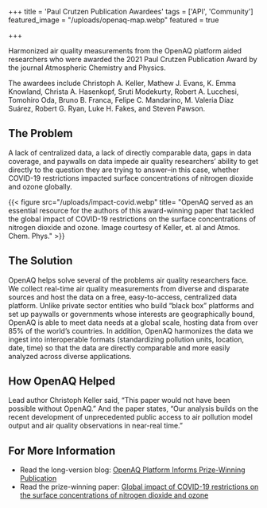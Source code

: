 +++
title = 'Paul Crutzen Publication Awardees'
tags = ['API', 'Community']
featured_image = "/uploads/openaq-map.webp"
featured = true

+++


Harmonized air quality measurements from the OpenAQ platform aided researchers who were awarded the 2021 Paul Crutzen Publication Award by the journal Atmospheric Chemistry and Physics.  

The awardees include Christoph A. Keller, Mathew J. Evans, K. Emma Knowland, Christa A. Hasenkopf, Sruti Modekurty, Robert A. Lucchesi, Tomohiro Oda, Bruno B. Franca, Felipe C. Mandarino, M. Valeria Díaz Suárez, Robert G. Ryan, Luke H. Fakes, and Steven Pawson.


## The Problem 

A lack of centralized data, a lack of directly comparable data, gaps in data coverage, and paywalls on data impede air quality researchers’ ability to get directly to the question they are trying to answer–in this case, whether COVID-19 restrictions impacted surface concentrations of nitrogen dioxide and ozone globally. 

{{< figure src="/uploads/impact-covid.webp" title= "OpenAQ served as an essential resource for the authors of this award-winning paper that tackled the global impact of COVID-19 restrictions on the surface concentrations of nitrogen dioxide and ozone. Image courtesy of Keller, et. al and Atmos. Chem. Phys." >}}

## The Solution

OpenAQ helps solve several of the problems air quality researchers face. We collect real-time air quality measurements from diverse and disparate sources and host the data on a free, easy-to-access, centralized data platform. Unlike private sector entities who build “black box” platforms and set up paywalls or governments whose interests are geographically bound, OpenAQ is able to meet data needs at a global scale, hosting data from over 85% of the world’s countries. In addition, OpenAQ harmonizes the data we ingest into interoperable formats (standardizing pollution units, location, date, time) so that the data are directly comparable and more easily analyzed across diverse applications. 

## How OpenAQ Helped 
Lead author Christoph Keller said, “This paper would not have been possible without OpenAQ.” And the paper states, “Our analysis builds on the recent development of unprecedented public access to air pollution model output and air quality observations in near-real time.”

## For More Information
- Read the long-version blog: [OpenAQ Platform Informs Prize-Winning Publication](https://openaq.medium.com/openaq-platform-informs-prize-winning-publication-152c21b016dc)
- Read the prize-winning paper: [Global impact of COVID-19 restrictions on the surface concentrations of nitrogen dioxide and ozone](https://acp.copernicus.org/articles/21/3555/2021/)

